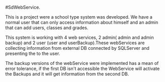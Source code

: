 #SdWebService.

  This is a project were a school type system was developed.
  We have a normal user that can only access information about himself and an admin that can add users, classes and grades.
  
  This system is working with 4 web services, 2 admin( admin and admin backup) and 2 user (user and userBackup).These webServices are collecting information from external DB connected by SQLServer and presenting the to the user.
  
  The backup versions of the webService were implemented has a mean of error tolerance, if the first DB isn't accessible the WebService will activate the Backups and it will get information from the second DB.
